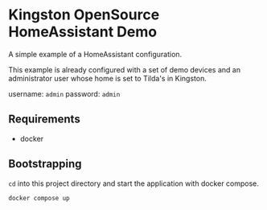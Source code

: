 # Kingston OpenSource HomeAssistant Demo

A simple example of a HomeAssistant configuration.

This example is already configured with a set of demo devices and an administrator user whose home is set to Tilda's in Kingston.

username: `admin`
password: `admin`

## Requirements

- docker

## Bootstrapping

`cd` into this project directory and start the application with docker compose.

```sh
docker compose up
```
